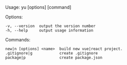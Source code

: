 Usage: yu [options] [command]


  Options:

    -v, --version  output the version number
    -h, --help     output usage information


  Commands:

    new|n [options] <name>  build new vue|react project.
    .gitignore|g            create .gitignore
    package|p               create package.json